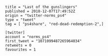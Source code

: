```
title = "Last of the gunslingers"
published = 2018-12-07T17:49:52Z
origin = "twitter-norms_ps4"
type = "tweet"
tag = [ "ps4share", "red-dead-redemption-2",]

[twitter]
account = "norms_ps4"
first_tweet = "1071099487265964034"
retweets = 0
favourites = 1
```

<p class='image'><img src='https://mnf.m17s.net/2018/12/07/Dt1PTlYX4AMmIj7.jpg' alt=''></p>

